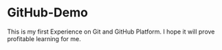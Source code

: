 # GitHub-Demo
This is  my first Experience on Git and GitHub Platform. I hope it will prove profitable learning for me.
